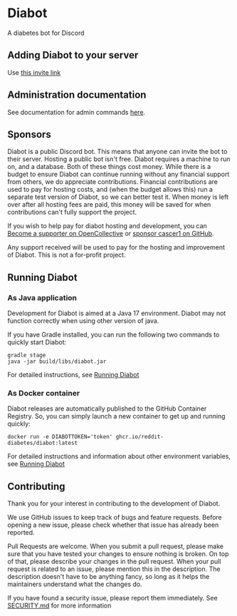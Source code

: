# Diabot

A diabetes bot for Discord

## Adding Diabot to your server
Use [this invite link](https://discord.com/oauth2/authorize?client_id=260721031038238720&scope=applications.commands+bot&permissions=2550492224)

## Administration documentation
See documentation for admin commands [here](docs/administration.md).

## Sponsors
Diabot is a public Discord bot. This means that anyone can invite the bot to their server. 
Hosting a public bot isn't free. Diabot requires a machine to run on, and a database. Both of these things cost money. 
While there is a budget to ensure Diabot can continue running without any financial support from others, we do appreciate contributions. 
Financial contributions are used to pay for hosting costs, and (when the budget allows this) run a separate test version of Diabot, so we can better test it. 
When money is left over after all hosting fees are paid, this money will be saved for when contributions can't fully support the project.

If you wish to help pay for diabot hosting and development, you can [Become a supporter on OpenCollective](https://opencollective.com/diabot) or [sponsor cascer1 on GitHub](https://github.com/sponsors/cascer1).

Any support received will be used to pay for the hosting and improvement of Diabot. This is not a for-profit project.

## Running Diabot

### As Java application

Development for Diabot is aimed at a Java 17 environment. Diabot may not function correctly when using other version of java.

If you have Gradle installed, you can run the following two commands to quickly start Diabot:

```shell
gradle stage
java -jar build/libs/diabot.jar
```

For detailed instructions, see [Running Diabot](docs/running.md)

### As Docker container
Diabot releases are automatically published to the GitHub Container Registry. So, you can simply launch a new container to get up and running quickly:

```shell
docker run -e DIABOTTOKEN='token' ghcr.io/reddit-diabetes/diabot:latest
```

For detailed instructions and information about other environment variables, see [Running Diabot](docs/running.md)

## Contributing
Thank you for your interest in contributing to the development of Diabot. 

We use GitHub issues to keep track of bugs and feature requests. Before opening a new issue, please check whether that issue has already been reported.

Pull Requests are welcome. When you submit a pull request, please make sure that you have tested your changes to ensure nothing is broken. 
On top of that, please describe your changes in the pull request. When your pull request is related to an issue, please mention this in the description. 
The description doesn't have to be anything fancy, so long as it helps the maintainers understand what the changes do.

If you have found a security issue, please report them immediately. See [SECURITY.md](SECURITY.md) for more information
